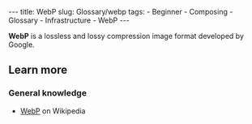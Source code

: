 --- title: WebP slug: Glossary/webp tags: - Beginner - Composing - Glossary - Infrastructure - WebP ---

**WebP** is a lossless and lossy compression image format developed by Google.

Learn more
----------

### General knowledge

-   [WebP](https://en.wikipedia.org/wiki/WebP) on Wikipedia
